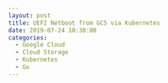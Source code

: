 ```yaml
---
layout: post
title: UEFI Netboot from GCS via Kubernetes
date: 2019-07-24 10:30:00
categories:
  - Google Cloud
  - Cloud Storage
  - Kubernetes
  - Go
---
```



